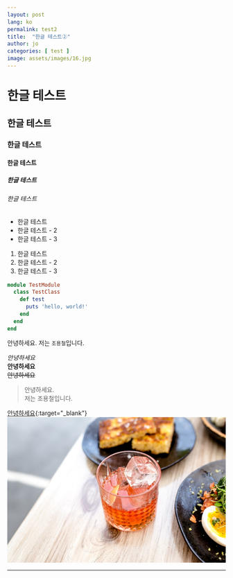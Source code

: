 ```yaml
---
layout: post
lang: ko
permalink: test2
title:  "한글 테스트➁"
author: jo
categories: [ test ]
image: assets/images/16.jpg
---
```

# 한글 테스트
## 한글 테스트
### 한글 테스트
#### 한글 테스트
##### 한글 테스트
###### 한글 테스트

- 한글 테스트
- 한글 테스트 - 2
- 한글 테스트 - 3

1. 한글 테스트
2. 한글 테스트 - 2
3. 한글 테스트 - 3

```ruby
module TestModule
  class TestClass
    def test
      puts 'hello, world!'
    end
  end
end
```

안녕하세요. 저는 `조용철`입니다.

*안녕하세요*  
**안녕하세요**  
~~안녕하세요~~  

> 안녕하세요.  
> 저는 조용철입니다.

[안녕하세요](https://google.co.kr){:target="_blank"}
![안녕하세요](/assets/images/17.jpg)

---
